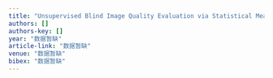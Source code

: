 ```yaml
---
title: "Unsupervised Blind Image Quality Evaluation via Statistical Measurements of Structure, Naturalness and Perception"
authors: []
authors-key: []
year: "数据暂缺"
article-link: "数据暂缺"
venue: "数据暂缺"
bibex: "数据暂缺"
---
```

